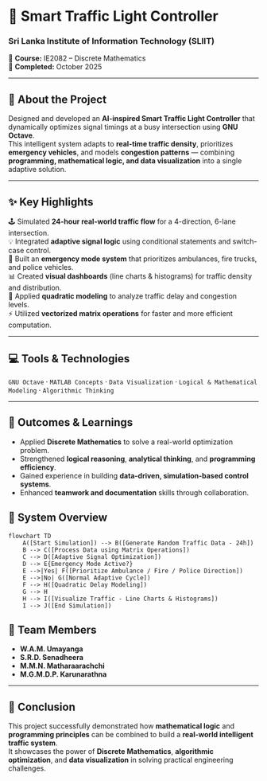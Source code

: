 # 🚦 Smart Traffic Light Controller  

### Sri Lanka Institute of Information Technology (SLIIT)  
📘 **Course:** IE2082 – Discrete Mathematics  
📅 **Completed:** October 2025  

---

## 🧠 About the Project  
Designed and developed an **AI-inspired Smart Traffic Light Controller** that dynamically optimizes signal timings at a busy intersection using **GNU Octave**.  
This intelligent system adapts to **real-time traffic density**, prioritizes **emergency vehicles**, and models **congestion patterns** — combining **programming, mathematical logic, and data visualization** into a single adaptive solution.

---

## ✨ Key Highlights  

🕹️ Simulated **24-hour real-world traffic flow** for a 4-direction, 6-lane intersection.  
💡 Integrated **adaptive signal logic** using conditional statements and switch-case control.  
🚨 Built an **emergency mode system** that prioritizes ambulances, fire trucks, and police vehicles.  
📊 Created **visual dashboards** (line charts & histograms) for traffic density and distribution.  
🧮 Applied **quadratic modeling** to analyze traffic delay and congestion levels.  
⚡ Utilized **vectorized matrix operations** for faster and more efficient computation.  

---

## 💻 Tools & Technologies  
`GNU Octave` · `MATLAB Concepts` · `Data Visualization` · `Logical & Mathematical Modeling` · `Algorithmic Thinking`

---

## 🎯 Outcomes & Learnings  
- Applied **Discrete Mathematics** to solve a real-world optimization problem.  
- Strengthened **logical reasoning**, **analytical thinking**, and **programming efficiency**.  
- Gained experience in building **data-driven, simulation-based control systems**.  
- Enhanced **teamwork and documentation** skills through collaboration.  

## 🧩 System Overview  

```mermaid
flowchart TD
    A([Start Simulation]) --> B([Generate Random Traffic Data - 24h])
    B --> C([Process Data using Matrix Operations])
    C --> D([Adaptive Signal Optimization])
    D --> E{Emergency Mode Active?}
    E -->|Yes| F([Prioritize Ambulance / Fire / Police Direction])
    E -->|No| G([Normal Adaptive Cycle])
    F --> H([Quadratic Delay Modeling])
    G --> H
    H --> I([Visualize Traffic - Line Charts & Histograms])
    I --> J([End Simulation])
```

## 👥 Team Members  

- **W.A.M. Umayanga**  
- **S.R.D. Senadheera**  
- **M.M.N. Matharaarachchi**  
- **M.G.M.D.P. Karunarathna**  

---

## 🏁 Conclusion  

This project successfully demonstrated how **mathematical logic** and **programming principles** can be combined to build a **real-world intelligent traffic system**.  
It showcases the power of **Discrete Mathematics**, **algorithmic optimization**, and **data visualization** in solving practical engineering challenges.  



